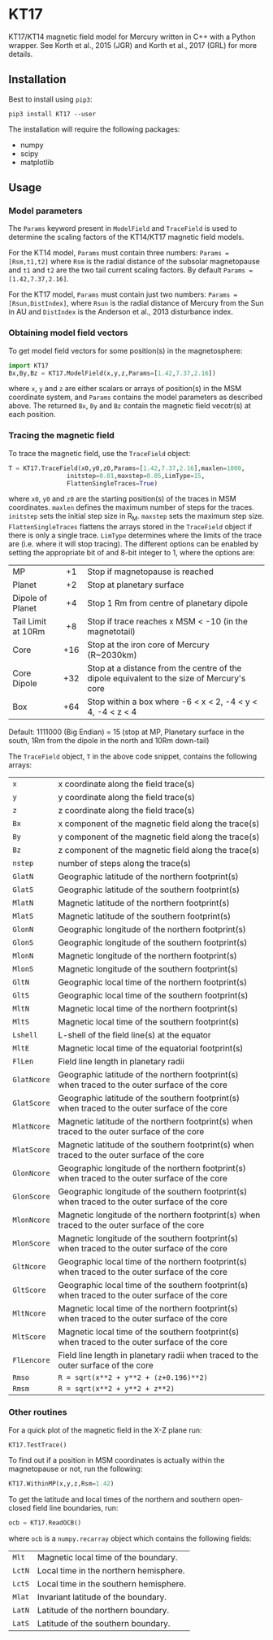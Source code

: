 # KT17
KT17/KT14 magnetic field model for Mercury written in C++ with a Python wrapper. See Korth et al., 2015 (JGR) and Korth et al., 2017 (GRL) for more details.

## Installation

Best to install using ```pip3```:

```
pip3 install KT17 --user
```

The installation will require the following packages:

* numpy
* scipy
* matplotlib

## Usage 

### Model parameters

The `Params` keyword present in `ModelField` and `TraceField` is used to
determine the scaling factors of the KT14/KT17 magnetic field models. 

For the KT14 model, `Params` must contain three numbers: ```Params = [Rsm,t1,t2]```
where `Rsm` is the radial distance of the subsolar magnetopause and `t1` 
and `t2` are the two tail current scaling factors. By default 
```Params = [1.42,7.37,2.16]```.

For the KT17 model, `Params` must contain just two numbers: 
```Params = [Rsun,DistIndex]```, where `Rsun` is the radial distance of
Mercury from the Sun in AU and `DistIndex` is the Anderson et al., 2013 
disturbance index.

### Obtaining model field vectors

To get model field vectors for some position(s) in the magnetosphere:

```python
import KT17
Bx,By,Bz = KT17.ModelField(x,y,z,Params=[1.42,7.37,2.16])
```

where `x`, `y` and `z` are either scalars or arrays of position(s) in
the MSM coordinate system, and `Params` contains the model parameters as
described above. The returned `Bx`, `By` and `Bz` contain the magnetic
field vecotr(s) at each position.

### Tracing the magnetic field

To trace the magnetic field, use the `TraceField` object:

```python
T = KT17.TraceField(x0,y0,z0,Params=[1.42,7.37,2.16],maxlen=1000,
				initstep=0.01,maxstep=0.05,LimType=15,
				FlattenSingleTraces=True)
```

where `x0`, `y0` and `z0` are the starting position(s) of the traces in 
MSM coordinates. `maxlen` defines the maximum number of steps for the 
traces. `initstep` sets the initial step size in R<sub>M</sub>. `maxstep`
sets the maximum step size. `FlattenSingleTraces` flattens the arrays 
stored in the `TraceField` object if there is only a single trace.
`LimType` determines where the limits of the trace are (i.e. where it 
will stop tracing). The different options can be enabled by setting the 
appropriate bit of and 8-bit integer to 1, where the options are:

|   |   |  |
|:----|:---:|:---|
| MP					|	+1 	| Stop if magnetopause is reached |
| Planet				|	+2	| Stop at planetary surface |
| Dipole of Planet	|	+4	| Stop 1 Rm from centre of planetary dipole | 
| Tail Limit at 10Rm	|	+8	| Stop if trace reaches x MSM < -10 (in the magnetotail) |
| Core				|	+16	| Stop at the iron core of Mercury (R~2030km) |
| Core Dipole			|	+32 | Stop at a distance from the centre of the dipole equivalent to the size of Mercury's core |
| Box					|	+64 | Stop within a box where -6 < x < 2, -4 < y < 4, -4 < z < 4 |


Default: 1111000 (Big Endian) = 15 (stop at MP, Planetary surface in the 
south, 1Rm from the dipole in the north and 10Rm down-tail)

The `TraceField` object, `T` in the above code snippet, contains the 
following arrays:

| | |
|:--|:---|
| `x` |		x coordinate along the field trace(s) |
| `y` |			y coordinate along the field trace(s) |
| `z` |			z coordinate along the field trace(s) |
| `Bx` |			x component of the magnetic field along the trace(s) |
| `By` |			y component of the magnetic field along the trace(s) |
| `Bz` |			z component of the magnetic field along the trace(s) |	
| `nstep` |	 	number of steps along the trace(s) |
| `GlatN` |	 	Geographic latitude of the northern footprint(s) |
| `GlatS` |		Geographic latitude of the southern footprint(s) |
| `MlatN` |		Magnetic latitude of the northern footprint(s) |
| `MlatS` |		Magnetic latitude of the southern footprint(s) |
| `GlonN` |		Geographic longitude of the northern footprint(s) |
| `GlonS` |		Geographic longitude of the southern footprint(s) |
| `MlonN` |		Magnetic longitude of the northern footprint(s) |
| `MlonS` |		Magnetic longitude of the southern footprint(s) |
| `GltN` |			Geographic local time of the northern footprint(s) |
| `GltS` |			Geographic local time of the southern footprint(s) |
| `MltN` |			Magnetic local time of the northern footprint(s) |
| `MltS` |			Magnetic local time of the southern footprint(s) |
| `Lshell` |		L-shell of the field line(s) at the equator |
| `MltE` |			Magnetic local time of the equatorial footprint(s) |
| `FlLen` |		Field line length in planetary radii |
| `GlatNcore` |	 	Geographic latitude of the northern footprint(s) when traced to the outer surface of the core |
| `GlatScore` |		Geographic latitude of the southern footprint(s) when traced to the outer surface of the core |
| `MlatNcore` |		Magnetic latitude of the northern footprint(s) when traced to the outer surface of the core |
| `MlatScore` |		Magnetic latitude of the southern footprint(s) when traced to the outer surface of the core |
| `GlonNcore` |		Geographic longitude of the northern footprint(s) when traced to the outer surface of the core |
| `GlonScore` |		Geographic longitude of the southern footprint(s) when traced to the outer surface of the core |
| `MlonNcore` |		Magnetic longitude of the northern footprint(s) when traced to the outer surface of the core |
| `MlonScore` |		Magnetic longitude of the southern footprint(s) when traced to the outer surface of the core |
| `GltNcore` |			Geographic local time of the northern footprint(s) when traced to the outer surface of the core |
| `GltScore` |			Geographic local time of the southern footprint(s) when traced to the outer surface of the core |
| `MltNcore` |			Magnetic local time of the northern footprint(s) when traced to the outer surface of the core |
| `MltScore` |			Magnetic local time of the southern footprint(s) when traced to the outer surface of the core |
| `FlLencore` |		Field line length in planetary radii when traced to the outer surface of the core |
| `Rmso` |			`R = sqrt(x**2 + y**2 + (z+0.196)**2)`	 |
| `Rmsm` |			`R = sqrt(x**2 + y**2 + z**2)`	 |


### Other routines

For a quick plot of the magnetic field in the X-Z plane run:

```python
KT17.TestTrace()
```

To find out if a position in MSM coordinates is actually within the 
magnetopause or not, run the following:

```python
KT17.WithinMP(x,y,z,Rsm=1.42)
```

To get the latitude and local times of the northern and southern open-closed
field line boundaries, run:

```python
ocb = KT17.ReadOCB()
```

where `ocb` is a `numpy.recarray` object which contains the following fields:

| | |
|:--|:---|
|	`Mlt`  |	Magnetic local time of the boundary. |
|	`LctN` |	Local time in the northern hemisphere. |
|	`LctS` |	Local time in the southern hemisphere. |
|	`Mlat` |	Invariant latitude of the boundary. |
|	`LatN` |	Latitude of the northern boundary. |
|	`LatS` |	Latitude of the southern boundary. |
 
